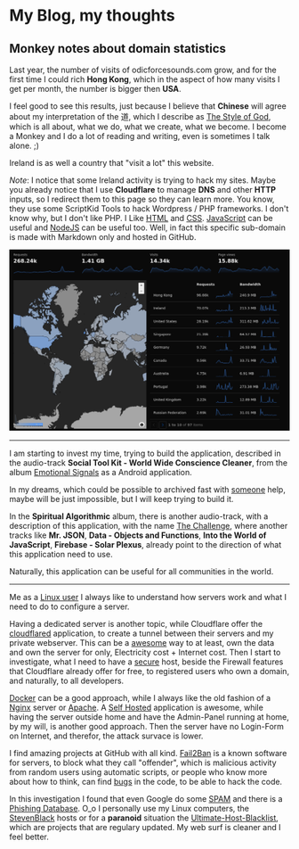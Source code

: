 # My Blog, my thoughts 

## Monkey notes about domain statistics

Last year, the number of visits of odicforcesounds.com grow, and for the first time I could rich **Hong Kong**, which in the aspect of how many visits I get per month, the number is bigger then **USA**. 

I feel good to see this results, just because I believe that **Chinese** will agree about my interpretation of the 道, which I describe as [The Style of God](https://art.odicforcesounds.com/pages/YinYang/Dao/index.html), which is all about, what we do, what we create, what we become. I become a Monkey and I do a lot of reading and writing, even is sometimes I talk alone. ;) 

Ireland is as well a country that "visit a lot" this website. 

*Note*: I notice that some Ireland activity is trying to hack my sites. Maybe you already notice that I use **Cloudflare** to manage **DNS** and other **HTTP** inputs, so I redirect them to this page so they can learn more. You know, they use some ScriptKid Tools to hack Wordpress / PHP frameworks. I don't know why, but I don't like PHP. I Like [HTML](./blog/web/html.md) and [CSS](./blog/web/css.md). [JavaScript](./blog/web/javascript.md) can be useful and [NodeJS](./blog/web/nodejs.md) can be useful too. Well, in fact this specific sub-domain is made with Markdown only and hosted in GitHub. 

![Statistics](./images/website_stats_2025_july.png)

---

I am starting to invest my time, trying to build the application, described in the audio-track **Social Tool Kit - World Wide Conscience Cleaner**, from the album [Emotional Signals](https://art.odicforcesounds.com/pages/Data/Audio/Emotional_Signals/index.html) as a Android application.

In my dreams, which could be possible to archived fast with [someone](https://book.odicforcesounds.com) help, maybe will be just impossible, but I will keep trying to build it. 

In the **Spiritual Algorithmic** album, there is another audio-track, with a description of this application, with the name [The Challenge](https://art.odicforcesounds.com/pages/Data/Audio/Spiritual_Algorithmic/tracks/01_The_Challenge/index.html), where another tracks like **Mr. JSON**, **Data - Objects and Functions**, **Into the World of JavaScript**, **Firebase - Solar Plexus**, already point to the direction of what this application need to use. 

Naturally, this application can be useful for all communities in the world. 

--- 

Me as a [Linux user](./blog/index.md) I always like to understand how servers work and what I need to do to configure a server.

Having a dedicated server is another topic, while Cloudflare offer the [cloudflared](https://github.com/cloudflare/cloudflared) application, to create a tunnel between their servers and my private webserver. This can be a [awesome](./blog/awesome/README.md) way to at least, own the data and own the server for only, Electricity cost + Internet cost. Then I start to investigate, what I need to have a [secure](./blog/distros/security.md) host, beside the Firewall features that Cloudflare already offer for free, to registered users who own a domain, and naturally, to all developers. 

[Docker](./blog/) can be a good approach, while I always like the old fashion of a [Nginx](https://github.com/mitchellkrogza/nginx-ultimate-bad-bot-blocker) server or [Apache](https://github.com/mitchellkrogza/apache-ultimate-bad-bot-blocker). A [Self Hosted](./blog/linux/selfhosted.md) application is awesome, while having the server outside home and have the Admin-Panel running at home, by my will, is another good approach. Then the server have no Login-Form on Internet, and therefor, the attack survace is lower.  

 I find amazing projects at GitHub with all kind. [Fail2Ban](https://github.com/mitchellkrogza/Fail2Ban-Blacklist-JAIL-for-Repeat-Offenders-with-Perma-Extended-Banning) is a known software for servers, to block what they call "offender", which is malicious activity from random users using automatic scripts, or people who know more about how to think, can find [bugs](./blog/awesome/files/Security/Offensive/ABBT.md) in the code, to be able to hack the code. 

In this investigation I found that even Google do some [SPAM](https://github.com/mitchellkrogza/Stop.Google.Analytics.Ghost.Spam.HOWTO) and there is a [Phishing Database](https://github.com/Phishing-Database/Phishing.Database). O_o I personally use my Linux computers, the [StevenBlack](https://github.com/StevenBlack/hosts) hosts or for a **paranoid** situation the [Ultimate-Host-Blacklist](https://github.com/Ultimate-Hosts-Blacklist/Ultimate.Hosts.Blacklist), which are projects that are regulary updated. My web surf is cleaner and I feel better. 


